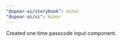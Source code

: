 ```yaml
---
"@spear-ai/storybook": minor
"@spear-ai/ui": minor
---
```


Created one time passcode input component.
